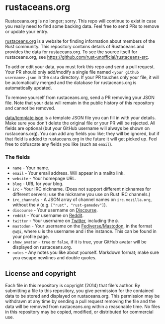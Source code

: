 rustaceans.org
==============

Rustaceans.org is no longer; sorry. This repo will continue to exist in case you really need to find some backing data. Feel free to send PRs to remove or update your entry.

[rustaceans.org](https://www.rustaceans.org/) is a website for finding
information about members of the Rust community. This repository contains
details of Rustaceans and provides the data for rustaceans.org. To see the
source itself for rustaceans.org, see
https://github.com/rust-unofficial/rustaceans-src.

To add or edit your data, you must fork this repo and send a pull request. Your
PR should only add/modify a single file named `<your github username>.json` in
the `data` directory. If your PR touches only your file, it will be
automatically merged and the database for rustaceans.org is automatically
updated.

To remove yourself from rustaceans.org, send a PR removing your JSON file. Note
that your data will remain in the public history of this repository and cannot
be removed.

[data/template.json](https://github.com/nrc/rustaceans.org/blob/master/data/template.json)
is a template JSON file you can fill in with your details. Make sure you don't
delete the original file or your PR will be rejected. All fields are optional
(but your GitHub username will always be shown on rustaceans.org). You can add
any fields you like; they will be ignored, but if that field is added to
rustaceans.org in the future it will get picked up. Feel free to obfuscate any
fields you like (such as `email`).

### The fields

* `name` - Your name.
* `email` - Your email address. Will appear in a mailto link.
* `website` - Your homepage URL.
* `blog` - URL for your blog.
* `irc` - Your IRC nickname.  (Does not support different nicknames for
  different servers; use the nickname you use on Rust IRC channels.)
* `irc_channels` - A JSON array of channel names on `irc.mozilla.org`, without
  the `#` (e.g. `["rust", "rust-gamedev"]`).
* `discourse` - Your username on [Discourse](https://internals.rust-lang.org/).
* `reddit` - Your username on [Reddit](https://www.reddit.com/r/rust/).
* `twitter` - Your username on [Twitter](https://twitter.com/), including the
  `@`.
* `mastodon` - Your username on the [Fediverse/Mastodon](https://en.wikipedia.org/wiki/Fediverse), in the format
  `@u@i`, where u is the username and i the instance. This can be found in your profile page.
* `show_avatar` - `true` or `false`, if it is true, your GitHub avatar will be
  displayed on rustaceans.org.
* `notes` - Any notes you like about yourself. Markdown format; make sure you
  escape newlines and double quotes.

## License and copyright

Each file in this repository is copyright (2014) that file's author. By
submitting a file to this repository, you give permission for the contained data
to be stored and displayed on rustaceans.org. This permission may be withdrawn
at any time by sending a pull request removing the file and the data will be
removed from rustaceans.org within a reasonable time. No files in this
repository may be copied, modified, or distributed for commercial use.
